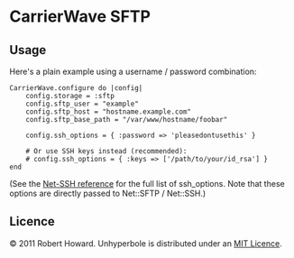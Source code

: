# CarrierWave SFTP

## Usage

Here's a plain example using a username / password combination:

```
CarrierWave.configure do |config|
	config.storage = :sftp
	config.sftp_user = "example"
	config.sftp_host = "hostname.example.com"
	config.sftp_base_path = "/var/www/hostname/foobar"

	config.ssh_options = { :password => 'pleasedontusethis' }

	# Or use SSH keys instead (recommended):
	# config.ssh_options = { :keys => ['/path/to/your/id_rsa'] }
end
```

(See the [Net-SSH reference](http://net-ssh.github.com/ssh/v2/api/classes/Net/SSH.html#M000002) for the full list of ssh_options. Note that these options are directly passed to Net::SFTP / Net::SSH.)


## Licence

&copy; 2011 Robert Howard. Unhyperbole is distributed under an [MIT Licence](http://en.wikipedia.org/wiki/MIT_License).




